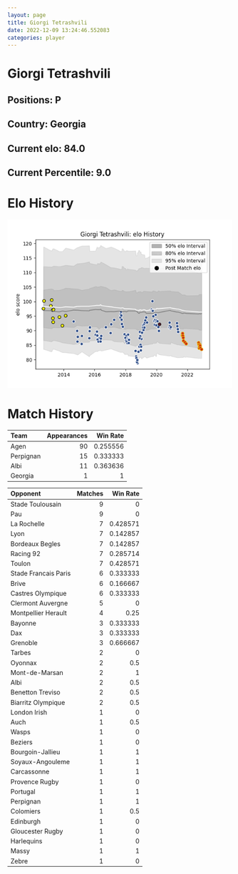 ```yaml
---  
layout: page  
title: Giorgi Tetrashvili  
date: 2022-12-09 13:24:46.552083  
categories: player  
---
```

# Giorgi Tetrashvili

## Positions: P

## Country: Georgia

## Current elo: 84.0

## Current Percentile: 9.0

# Elo History


![elo history](history_GiorgiTetrashvili.png)
# Match History


| Team      |   Appearances |   Win Rate |
|:----------|--------------:|-----------:|
| Agen      |            90 |   0.255556 |
| Perpignan |            15 |   0.333333 |
| Albi      |            11 |   0.363636 |
| Georgia   |             1 |   1        |

| Opponent             |   Matches |   Win Rate |
|:---------------------|----------:|-----------:|
| Stade Toulousain     |         9 |   0        |
| Pau                  |         9 |   0        |
| La Rochelle          |         7 |   0.428571 |
| Lyon                 |         7 |   0.142857 |
| Bordeaux Begles      |         7 |   0.142857 |
| Racing 92            |         7 |   0.285714 |
| Toulon               |         7 |   0.428571 |
| Stade Francais Paris |         6 |   0.333333 |
| Brive                |         6 |   0.166667 |
| Castres Olympique    |         6 |   0.333333 |
| Clermont Auvergne    |         5 |   0        |
| Montpellier Herault  |         4 |   0.25     |
| Bayonne              |         3 |   0.333333 |
| Dax                  |         3 |   0.333333 |
| Grenoble             |         3 |   0.666667 |
| Tarbes               |         2 |   0        |
| Oyonnax              |         2 |   0.5      |
| Mont-de-Marsan       |         2 |   1        |
| Albi                 |         2 |   0.5      |
| Benetton Treviso     |         2 |   0.5      |
| Biarritz Olympique   |         2 |   0.5      |
| London Irish         |         1 |   0        |
| Auch                 |         1 |   0.5      |
| Wasps                |         1 |   0        |
| Beziers              |         1 |   0        |
| Bourgoin-Jallieu     |         1 |   1        |
| Soyaux-Angouleme     |         1 |   1        |
| Carcassonne          |         1 |   1        |
| Provence Rugby       |         1 |   0        |
| Portugal             |         1 |   1        |
| Perpignan            |         1 |   1        |
| Colomiers            |         1 |   0.5      |
| Edinburgh            |         1 |   0        |
| Gloucester Rugby     |         1 |   0        |
| Harlequins           |         1 |   0        |
| Massy                |         1 |   1        |
| Zebre                |         1 |   0        |